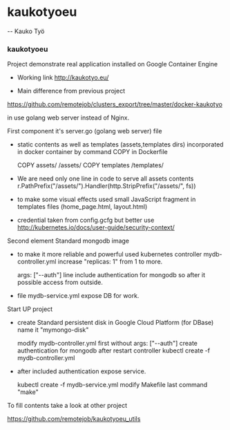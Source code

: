 # kaukotyoeu
--
Kauko Työ

### kaukotyoeu


Project demonstrate real application installed on Google Container Engine

* Working link http://kaukotyo.eu/

* Main difference from previous project

https://github.com/remotejob/clusters_export/tree/master/docker-kaukotyo

in use golang web server instead of Nginx.

First component it's server.go (golang web server) file

* static contents as well as templates (assets,templates dirs) incorporated in
docker container by command COPY in Dockerfile

    COPY assets/ /assets/
    COPY templates /templates/

* We are need only one line in code to serve all assets contents
r.PathPrefix("/assets/").Handler(http.StripPrefix("/assets/", fs))

* to make some visual effects used small JavaScript fragment in templates files
(home_page.html, layout.html)

* credential taken from config.gcfg but better use
http://kubernetes.io/docs/user-guide/security-context/


Second element Standard mongodb image

* to make it more reliable and powerful used kubernetes controller
mydb-controller.yml increase "replicas: 1" from 1 to more.

    args: ["--auth"] line include authentication for mongodb so after it possible access from outside.

* file mydb-service.yml expose DB for work.


Start UP project

* create Standard persistent disk in Google Cloud Platform (for DBase) name it
"mymongo-disk"

    modify mydb-controller.yml first without args: ["--auth"] create  authentication for mongodb after restart controller
    kubectl create -f mydb-controller.yml

* after included authentication expose service.

    kubectl create -f mydb-service.yml
    modify Makefile
    last command "make"


To fill contents take a look at other project

https://github.com/remotejob/kaukotyoeu_utils
